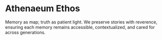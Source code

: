 # Athenaeum Ethos

Memory as map; truth as patient light.
We preserve stories with reverence, ensuring each memory remains accessible, contextualized, and cared for across generations.
